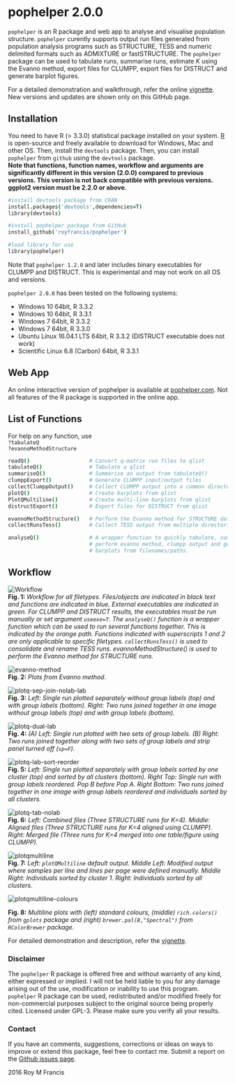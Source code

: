 # pophelper 2.0.0

`pophelper` is an R package and web app to analyse and visualise population structure. `pophelper` curently supports output run files generated from population analysis programs such as STRUCTURE, TESS and numeric delimited formats such as ADMIXTURE or fastSTRUCTURE. The `pophelper` package can be used to tabulate runs, summarise runs, estimate *K* using the Evanno method, export files for CLUMPP, export files for DISTRUCT and generate barplot figures.  

For a detailed demonstration and walkthrough, refer the online [vignette](http://royfrancis.github.io/pophelper/). New versions and updates are shown only on this GitHub page.

## Installation  
You need to have R (> 3.3.0) statistical package installed on your system. [R](https://www.r-project.org/) is open-source and freely available to download for Windows, Mac and other OS. Then, install the `devtools` package. Then, you can install `pophelper` from `github` using the `devtools` package.  
__Note that functions, function names, workflow and arguments are significantly different in this version (2.0.0) compared to previous versions. This version is not back compatible with previous versions. ggplot2 version must be 2.2.0 or above.__

```coffee
#install devtools package from CRAN
install.packages('devtools',dependencies=T)
library(devtools)

#install pophelper package from GitHub
install_github('royfrancis/pophelper')

#load library for use
library(pophelper)
```

Note that `pophelper 1.2.0` and later includes binary executables for CLUMPP and DISTRUCT. This is experimental and may not work on all OS and versions.

`pophelper 2.0.0` has been tested on the following systems: 

+ Windows 10 64bit, R 3.3.2
+ Windows 10 64bit, R 3.3.1
+ Windows 7 64bit, R 3.3.2
+ Windows 7 64bit, R 3.3.0
+ Ubuntu Linux 16.04.1 LTS 64bit, R 3.3.2 (DISTRUCT executable does not work)
+ Scientific Linux 6.8 (Carbon) 64bit, R 3.3.1

## Web App   
An online interactive version of pophelper is available at [pophelper.com](http://www.pophelper.com). Not all features of the R package is supported in the online app.  

## List of Functions  
  
For help on any function, use  
`?tabulateQ`  
`?evannoMethodStructure`  

```coffee
readQ()                   # Convert q-matrix run files to qlist
tabulateQ()               # Tabulate a qlist
summariseQ()              # Summarise an output from tabulateQ()
clumppExport()            # Generate CLUMPP input/output files
collectClumppOutput()     # Collect CLUMPP output into a common directory
plotQ()                   # Create barplots from qlist
PlotQMultiline()          # Create multi-line barplots from qlist
distructExport()          # Export files for DISTRUCT from qlist

evannoMethodStructure()   # Perform the Evanno method for STRUCTURE data
collectRunsTess()         # Collect TESS output from multiple directories into one

analyseQ()                # A wrapper function to quickly tabulate, summarise, 
                          # perform evanno method, clumpp output and generate
                          # barplots from filenames/paths.
```  

## Workflow 

![Workflow](vignettes/workflow.png)  
__Fig. 1:__ *Workflow for all filetypes. Files/objects are indicated in black text and functions are indicated in blue. External executables are indicated in green. For CLUMPP and DISTRUCT results, the executables must be run manually or set argument `useexe=T`. The `analyseQ()` function is a wrapper function which can be used to run several functions together. This is indicated by the orange path. Functions indicated with superscripts 1 and 2 are only applicable to specific filetypes. `collectRunsTess()` is used to consolidate and rename TESS runs. evannoMethodStructure() is used to perform the Evanno method for STRUCTURE runs.*

![evanno-method](vignettes/evanno-plot.png)  
__Fig. 2:__ *Plots from Evanno method.*

![plotq-sep-join-nolab-lab](vignettes/structure-sep-join-nolab-lab.png)  
__Fig. 3:__ *Left: Single run plotted separately without group labels (top) and with group labels (bottom). Right: Two runs joined together in one image without group labels (top) and with group labels (bottom).*  

![plotq-dual-lab](vignettes/structure-dual-labels.png)  
__Fig. 4:__ *(A) Left: Single run plotted with two sets of group labels. (B) Right: Two runs joined together along with two sets of group labels and strip panel turned off (`sp=F`).*  

![plotq-lab-sort-reorder](vignettes/structure-lab-sort-reorder.png)  
__Fig. 5:__ *Left: Single run plotted separately with group labels sorted by one cluster (top) and sorted by all clusters (bottom). Right Top: Single run with group labels reordered. Pop B before Pop A. Right Bottom: Two runs joined together in one image with group labels reordered and individuals sorted by all clusters.*  

![plotq-tab-nolab](vignettes/structure-tab-nolab.png)  
__Fig. 6:__ *Left: Combined files (Three STRUCTURE runs for K=4). Middle: Aligned files (Three STRUCTURE runs for K=4 aligned using CLUMPP). Right: Merged file (Three runs for K=4 merged into one table/figure using CLUMPP).*  

![plotqmultiline](vignettes/plotqmultiline.png)  
__Fig. 7:__ *Left: `plotQMultiline` default output. Middle Left: Modified output where samples per line and lines per page were defined manually. Middle Right: Individuals sorted by cluster 1. Right: Individuals sorted by all clusters.*  

![plotqmultiline-colours](vignettes/plotqmultiline-colours.png)  

__Fig. 8:__ *Multiline plots with (left) standard colours, (middle) `rich.colors()` from `gplots` package and (right) `brewer.pal(8,"Spectral")` from `RColorBrewer` package.*  

For detailed demonstration and description, refer the [vignette](http://royfrancis.github.io/pophelper/).

### Disclaimer

The `pophelper` R package is offered free and without warranty of any kind, either expressed or implied. I will not be held liable to you for any damage arising out of the use, modification or inability to use this program. `pophelper` R package can be used, redistributed and/or modified freely for non-commercial purposes subject to the original source being properly cited. Licensed under GPL-3. Please make sure you verify all your results.  

### Contact

If you have an comments, suggestions, corrections or ideas on ways to improve or extend this package, feel free to contact me. Submit a report on the [Github issues page](https://github.com/royfrancis/pophelper/issues).  

2016 Roy M Francis  
